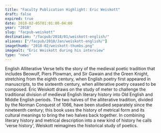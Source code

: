 ```yaml
---
title: "Faculty Publication Highlight: Eric Weiskott"
draft: false
expired: true
date: 2018-02-05T01:01:00-04:00
year: "2018"
slug: "facpub-weiskott"
destination: "/facpub/2018/01/weiskott-english/"
aliases: ["/facpub/2018/Jan/weiskott-english/"]
imagethumb: "2018-02/weiskott-thumbs.png"
imagealt: "Eric Weiskott during his interview"
type: "news"
---
```


English Alliterative Verse tells the story of the medieval poetic tradition that includes Beowulf, Piers Plowman, and Sir Gawain and the Green Knight, stretching from the eighth century, when English poetry first appeared in manuscripts, to the sixteenth century, when alliterative poetry ceased to be composed. Eric Weiskott draws on the study of meter to challenge the traditional division of medieval English literary history into Old English and Middle English periods. The two halves of the alliterative tradition, divided by the Norman Conquest of 1066, have been studied separately since the nineteenth century; this book uses the history of metrical form and its cultural meanings to bring the two halves back together. In combining literary history and metrical description into a new kind of history he calls 'verse history', Weiskott reimagines the historical study of poetics.
